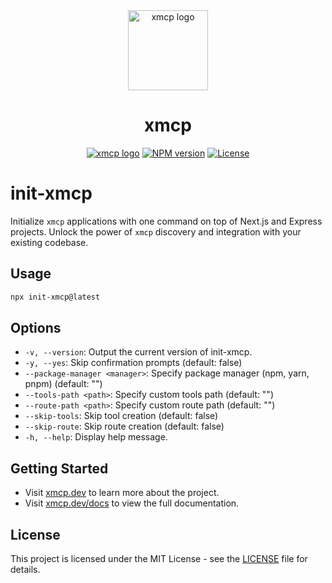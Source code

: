 <div align="center">
  <a href="https://xmcp.dev">
    <picture>
      <source media="(prefers-color-scheme: dark)" srcset="https://assets.basehub.com/bf7c3bb1/303b8a62053c9d86ca3b972b5597ab5c/x.png">
      <img alt="xmcp logo" src="https://assets.basehub.com/bf7c3bb1/303b8a62053c9d86ca3b972b5597ab5c/x.png" height="128">
    </picture>
  </a>
  <h1>xmcp</h1>

<a href="https://basement.studio"><img alt="xmcp logo" src="https://img.shields.io/badge/MADE%20BY%20basement.studio-000000.svg?style=for-the-badge&labelColor=000"></a>
<a href="https://www.npmjs.com/package/init-xmcp"><img alt="NPM version" src="https://img.shields.io/npm/v/xmcp.svg?style=for-the-badge&labelColor=000000"></a>
<a href="https://github.com/basementstudio/xmcp/blob/main/license.md"><img alt="License" src="https://img.shields.io/npm/l/xmcp.svg?style=for-the-badge&labelColor=000000"></a>

</div>

# init-xmcp

Initialize `xmcp` applications with one command on top of Next.js and Express projects. Unlock the power of `xmcp` discovery and integration with your existing codebase.

## Usage

```bash
npx init-xmcp@latest
```

## Options

- `-v, --version`: Output the current version of init-xmcp.
- `-y, --yes`: Skip confirmation prompts (default: false)
- `--package-manager <manager>`: Specify package manager (npm, yarn, pnpm) (default: "")
- `--tools-path <path>`: Specify custom tools path (default: "")
- `--route-path <path>`: Specify custom route path (default: "")
- `--skip-tools`: Skip tool creation (default: false)
- `--skip-route`: Skip route creation (default: false)
- `-h, --help`: Display help message.

## Getting Started

- Visit [xmcp.dev](https://xmcp.dev) to learn more about the project.
- Visit [xmcp.dev/docs](https://xmcp.dev/docs) to view the full documentation.

## License

This project is licensed under the MIT License - see the [LICENSE](<[LICENSE](https://github.com/basementstudio/xmcp/blob/main/license.md)>) file for details.
